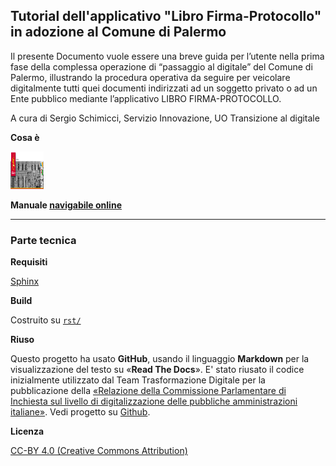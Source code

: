 ## Tutorial dell'applicativo "Libro Firma-Protocollo" in adozione al Comune di Palermo
Il presente Documento vuole essere una breve guida per l’utente nella prima fase della complessa operazione di “passaggio al digitale” del Comune di Palermo, illustrando la procedura operativa da seguire per veicolare digitalmente tutti quei documenti indirizzati ad un soggetto privato o ad un Ente pubblico mediante l’applicativo LIBRO FIRMA-PROTOCOLLO.

A cura di Sergio Schimicci, Servizio Innovazione, UO Transizione al digitale

**Cosa è**


<p><img class="imageLeft" style="width: 53px; height: 60px;" src="https://raw.githubusercontent.com/cirospat/libro-firma/master/rst/imgrel/comune.png" alt="HTML editor tools" />
  
**Manuale [navigabile online](http://libro-firma.readthedocs.io)**

------

### Parte tecnica


**Requisiti**

[Sphinx](http://www.sphinx-doc.org/en/stable/)


**Build**

Costruito su [`rst/`](./rst)


**Riuso**

Questo progetto ha usato **GitHub**, usando il linguaggio **Markdown** per la visualizzazione del testo su «**Read The Docs**». E' stato  riusato il codice inizialmente utilizzato dal Team Trasformazione Digitale per la pubblicazione della [«Relazione della Commissione Parlamentare di Inchiesta sul livello di digitalizzazione delle pubbliche amministrazioni italiane»](https://relazione-commissione-digitale.readthedocs.io/it/latest/). Vedi progetto su [Github](https://github.com/italia/relazionecommissionedigitale-docs).


**Licenza** 

[CC-BY 4.0 (Creative Commons Attribution)](https://creativecommons.org/licenses/by/4.0/)
